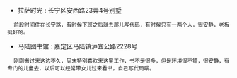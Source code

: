 * 拉萨时光 : 长宁区安西路23弄4号别墅

```
  前段时间住在长宁路，有时候下班之后就去那儿写代码，有时候只有一两个人，很安静，老板挺好的。
```

* 马陆图书馆 :  嘉定区马陆镇沪宜公路2228号

```
  刚刚搬过来这边不久，周末特别喜欢来这里工作，书不是很多，但是环境很不错，很安静，有专门的儿童去，以后可以经常带女儿过来看书，自己写代码喽。
```
